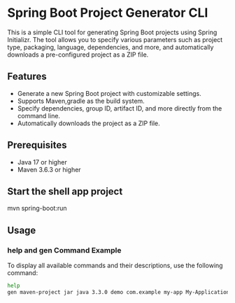 # Spring Boot Project Generator CLI

This is a simple CLI tool for generating Spring Boot projects using Spring Initializr. The tool allows you to specify various parameters such as project type, packaging, language, dependencies, and more, and automatically downloads a pre-configured project as a ZIP file.

## Features

- Generate a new Spring Boot project with customizable settings.
- Supports Maven,gradle as the build system.
- Specify dependencies, group ID, artifact ID, and more directly from the command line.
- Automatically downloads the project as a ZIP file.

## Prerequisites

- Java 17 or higher
- Maven 3.6.3 or higher
## Start the shell app project 

mvn spring-boot:run

## Usage

### help and gen Command Example

To display all available commands and their descriptions, use the following command:

```bash
help
gen maven-project jar java 3.3.0 demo com.example my-app My-Application spring-project com.example.demo web,devtools,data-jpa



